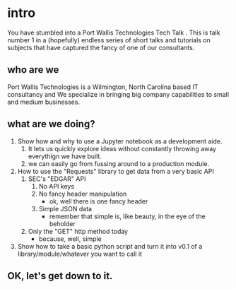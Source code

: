 
# intro

 You have stumbled into a Port Wallis Technologies Tech Talk . This is talk number 1 in a (hopefully) endless series of short talks and tutorials on subjects  that have captured the fancy of one of our consultants.
  
## who are we

Port Wallis Technologies is a Wilmington, North Carolina based IT consultancy and  We specialize in bringing big company capabilities to small and medium businesses.

## what are we doing?

1. Show how and why to use a Jupyter notebook as a development aide.
    1. It lets us quickly explore ideas without constantly throwing away everythign we have built.
    1. we can easily go from fussing around to a production module.
1. How to use the "Requests" library to get data from a very basic API
    1. SEC's "EDGAR" API
        1. No API keys
        1. No fancy header manipulation
            - ok, well there is one fancy header
        1. Simple JSON data
            - remember that simple is, like beauty, in the eye of the beholder
    1. Only the "GET" http method today
        - because, well, simple
1. Show how to take a basic python script and turn it into v0.1 of a library/module/whatever you want to call it

## OK, let's get down to it.


